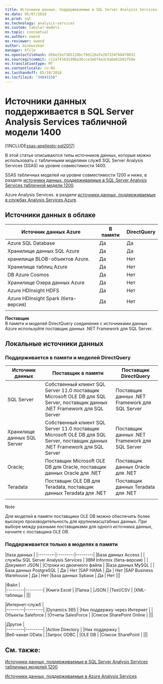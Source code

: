```yaml
---
title: Источники данных, поддерживаемые в SQL Server Analysis Services табличной модели 1400 | Документы Microsoft
ms.date: 05/07/2018
ms.prod: sql
ms.technology: analysis-services
ms.custom: tabular-models
ms.topic: conceptual
ms.author: owend
ms.reviewer: owend
author: minewiskan
manager: kfile
ms.openlocfilehash: 856e15e7365128bc79d119afe267334fb8470832
ms.sourcegitcommit: c12a7416d1996a3bcce3ebf4a3c9abe61b02fb9e
ms.translationtype: MT
ms.contentlocale: ru-RU
ms.lasthandoff: 05/10/2018
ms.locfileid: "34043158"
---
```

# <a name="data-sources-supported-in-sql-server-analysis-services-tabular-1400-models"></a>Источники данных поддерживается в SQL Server Analysis Services табличной модели 1400

[!INCLUDE[ssas-appliesto-sql2017](../../includes/ssas-appliesto-sql2017.md)]

В этой статье описываются типы источников данных, которые можно использовать с табличными моделями служб SQL Server Analysis Services (SSAS) на уровне совместимости 1400. 

SSAS табличных моделей на уровне совместимости 1200 и ниже, в разделе [источники данных, поддерживаемые в SQL Server Analysis Services табличной модели 1200](data-sources-supported-ssas-tabular.md).

Azure Analysis Services. в разделе [источники данных, поддерживаемые в службах Analysis Services Azure](https://docs.microsoft.com/azure/analysis-services/analysis-services-datasource).


## <a name="cloud-data-sources"></a>Источники данных в облаке

|Источник данных Azure  |В памяти  |DirectQuery  |
|---------|---------|---------|
|Azure SQL Database     |   Да      |    Да      |
|Хранилище данных SQL Azure     |   Да      |   Да       |
|хранилище BLOB-объектов Azure.     |   Да       |    Нет      |
|Хранилище таблиц Azure    |   Да       |    Нет      |
|DB Azure Cosmos      |  Да        |  Нет        |
|Хранилище Озера данных Azure     |   Да       |    Нет      |
|Azure HDInsight HDFS     |     Да     |   Нет       |
|Azure HDInsight Spark (бета-версия)     |   Да       |   Нет       |
||||

**Поставщик**   
В памяти и моделей DirectQuery соединения с источниками данных Azure используйте поставщик данных .NET Framework для SQL Server.

## <a name="on-premises-data-sources"></a>Локальные источники данных

### <a name="supported-by-in-memory-and-directquery-models"></a>Поддерживается в памяти и моделей DirectQuery

|Источник данных | Поставщик в памяти | Поставщик DirectQuery |
|  --- | --- | --- |
| SQL Server |Собственный клиент SQL Server 11.0 поставщик Microsoft OLE DB для SQL Server, поставщик данных .NET Framework для SQL Server | Поставщик данных .NET Framework для SQL Server |
| Хранилище данных SQL Server |Собственный клиент SQL Server 11.0 поставщик Microsoft OLE DB для SQL Server, поставщик данных .NET Framework для SQL Server | Поставщик данных .NET Framework для SQL Server |
| Oracle; |Поставщик Microsoft OLE DB для Oracle, поставщик данных Oracle для .NET |Поставщик данных Oracle для .NET | |
| Teradata |Поставщик OLE DB для Teradata, поставщик данных Teradata для .NET |Поставщик данных Teradata для .NET | |
| | | |

> [!NOTE]
> Для моделей в памяти поставщики OLE DB можно обеспечить более высокую производительность для крупномасштабных данных. При выборе между разными поставщиками для одного источника данных, начните с поставщика OLE DB.  

### <a name="supported-by-in-memory-models-only"></a>Поддерживается только в моделях в памяти

|база данных  |
|---------|---------|---------|
|База данных Access     | 
|службы SQL Server Analysis Services     | 
|IBM Informix (бета-версия) | 
|Документ JSON     | 
|Строки из двоичного файла     | 
|База данных MySQL     | 
|База данных PostgreSQL    | Да | Нет
|SAP HANA   | Да | Нет
|SAP Business Warehouse    | Да | Нет
|База данных Sybase     | Да | Нет
|||

|Файл  |  
|---------|---------|
|Книги Excel     |
|Папка     | 
|JSON | 
|Text/CSV    | 
|XML-таблицы    | 
|||

|Интернет-служб  |  
|---------|---------|
|Dynamics 365      |
|Них поддержку через Интернет     |
|Объекты Saleforce    | 
|Отчеты SalesForce     |
|Список SharePoint Online     |
|||

|Другое  |  
|---------|---------|
|Active Directory      | 
|Них поддержку     |  
|Веб-канал OData     | 
|Запрос ODBC     | 
|OLE DB  | 
|Список SharePoint | 
|||

## <a name="see-also"></a>См. также:

[Источники данных, поддерживаемые в SQL Server Analysis Services табличных моделей 1200](data-sources-supported-ssas-tabular.md)

[Источники данных, поддерживаемые в Azure Analysis Services](https://docs.microsoft.com/azure/analysis-services/analysis-services-datasource)   

